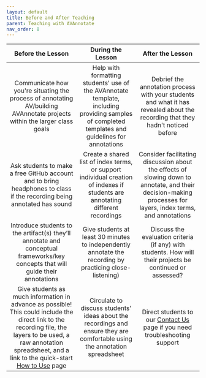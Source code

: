 ```yaml
---
layout: default
title: Before and After Teaching
parent: Teaching with AVAnnotate
nav_order: 8
---
```


| Before the Lesson  | During the Lesson | After the Lesson |
|     :---:    |     :---:   |     :---:   |
| Communicate how you're situating the process of annotating AV/building AVAnnotate projects within the larger class goals | Help with formatting students' use of the AVAnnotate template, including providing samples of completed templates and guidelines for annotations | Debrief the annotation process with your students and what it has revealed about the recording that they hadn't noticed before |   
| Ask students to make a free GitHub account and to bring headphones to class if the recording being annotated has sound | Create a shared list of index terms, or support individual creation of indexes if students are annotating different recordings |  Consider facilitating discussion about the effects of slowing down to annotate, and their decision-making processes for layers, index terms, and annotations |
| Introduce students to the artifact(s) they’ll annotate and conceptual frameworks/key concepts that will guide their annotations | Give students at least 30 minutes to independently annotate the recording by practicing close-listening) | Discuss the evaluation criteria (if any) with students. How will their projects be continued or assessed? |
| Give students as much information in advance as possible! This could include the direct link to the recording file, the layers to be used, a raw annotation spreadsheet, and a link to the quick-start [How to Use](https://av-annotate.org/how-to-use/) page | Circulate to discuss students' ideas about the recordings and ensure they are comfortable using the annotation spreadsheet |  Direct students to our [Contact Us](https://av-annotate.org/contact-us/) page if you need troubleshooting support |

